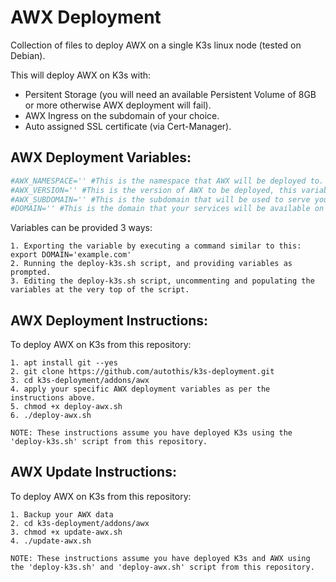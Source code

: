 AWX Deployment
===========================

Collection of files to deploy AWX on a single K3s linux node (tested on Debian).

This will deploy AWX on K3s with:
  - Persitent Storage (you will need an available Persistent Volume of 8GB or more otherwise AWX deployment will fail).
  - AWX Ingress on the subdomain of your choice.
  - Auto assigned SSL certificate (via Cert-Manager).

AWX Deployment Variables:
------------------------

```yml
#AWX_NAMESPACE='' #This is the namespace that AWX will be deployed to.
#AWX_VERSION='' #This is the version of AWX to be deployed, this variable will automatically populated.
#AWX_SUBDOMAIN='' #This is the subdomain that will be used to serve your AWX dashboard.
#DOMAIN='' #This is the domain that your services will be available on e.g. 'yourdomain.com'.
```

  Variables can be provided 3 ways:

    1. Exporting the variable by executing a command similar to this: export DOMAIN='example.com'
    2. Running the deploy-k3s.sh script, and providing variables as prompted.
    3. Editing the deploy-k3s.sh script, uncommenting and populating the variables at the very top of the script.

AWX Deployment Instructions:
----------------------------

  To deploy AWX on K3s from this repository:

    1. apt install git --yes
    2. git clone https://github.com/autothis/k3s-deployment.git
    3. cd k3s-deployment/addons/awx
    4. apply your specific AWX deployment variables as per the instructions above.
    5. chmod +x deploy-awx.sh
    6. ./deploy-awx.sh
    
    NOTE: These instructions assume you have deployed K3s using the 'deploy-k3s.sh' script from this repository.

AWX Update Instructions:
------------------------

  To deploy AWX on K3s from this repository:

    1. Backup your AWX data
    2. cd k3s-deployment/addons/awx
    3. chmod +x update-awx.sh
    4. ./update-awx.sh
    
    NOTE: These instructions assume you have deployed K3s and AWX using the 'deploy-k3s.sh' and 'deploy-awx.sh' script from this repository.
